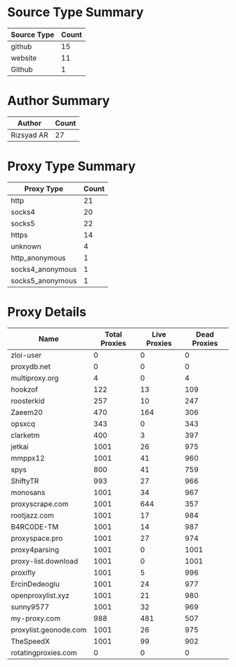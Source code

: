 # Source Type Summary

| Source Type | Count |
|-------------|-------|
| github | 15 |
| website | 11 |
| Github | 1 |


# Author Summary

| Author | Count |
|--------|-------|
| Rizsyad AR | 27 |


# Proxy Type Summary

| Proxy Type | Count |
|------------|-------|
| http | 21 |
| socks4 | 20 |
| socks5 | 22 |
| https | 14 |
| unknown | 4 |
| http_anonymous | 1 |
| socks4_anonymous | 1 |
| socks5_anonymous | 1 |


# Proxy Details

| Name | Total Proxies | Live Proxies | Dead Proxies |
|------|---------------|--------------|---------------|
| zloi-user | 0 | 0 | 0 |
| proxydb.net | 0 | 0 | 0 |
| multiproxy.org | 4 | 0 | 4 |
| hookzof | 122 | 13 | 109 |
| roosterkid | 257 | 10 | 247 |
| Zaeem20 | 470 | 164 | 306 |
| opsxcq | 343 | 0 | 343 |
| clarketm | 400 | 3 | 397 |
| jetkai | 1001 | 26 | 975 |
| mmppx12 | 1001 | 41 | 960 |
| spys | 800 | 41 | 759 |
| ShiftyTR | 993 | 27 | 966 |
| monosans | 1001 | 34 | 967 |
| proxyscrape.com | 1001 | 644 | 357 |
| rootjazz.com | 1001 | 17 | 984 |
| B4RC0DE-TM | 1001 | 14 | 987 |
| proxyspace.pro | 1001 | 27 | 974 |
| proxy4parsing | 1001 | 0 | 1001 |
| proxy-list.download | 1001 | 0 | 1001 |
| proxifly | 1001 | 5 | 996 |
| ErcinDedeoglu | 1001 | 24 | 977 |
| openproxylist.xyz | 1001 | 21 | 980 |
| sunny9577 | 1001 | 32 | 969 |
| my-proxy.com | 988 | 481 | 507 |
| proxylist.geonode.com | 1001 | 26 | 975 |
| TheSpeedX | 1001 | 99 | 902 |
| rotatingproxies.com | 0 | 0 | 0 |
